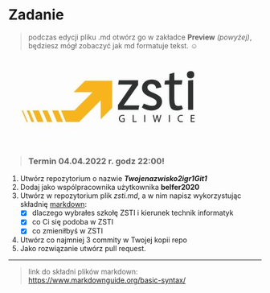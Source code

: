 # Zadanie
> podczas edycji pliku .md otwórz go w zakładce **Preview** *(powyżej)*, będziesz mógł zobaczyć jak md formatuje tekst.  :relaxed:

 ![logo ZSTI](/logo/logoZSTI_l.jpg)
 
> ### Termin 04.04.2022 r. godz 22:00!

1. Utwórz repozytorium o nazwie ***Twojenazwisko2igr1Git1***
1. Dodaj jako wspólpracownika użytkownika **belfer2020**
1. Utwórz w repozytorium plik *zsti.md*, a w nim napisz wykorzystując składnię [markdown](https://www.markdownguide.org/basic-syntax/):
   - [x] dlaczego wybrałes szkołę ZSTI i kierunek technik informatyk
   - [x] co Ci się podoba w ZSTI
   - [x] co zmieniłbyś w ZSTI
1. Utwórz co najmniej 3 commity w Twojej kopii repo
1. Jako rozwiązanie utwórz pull request.
***
> link do składni plików markdown: <https://www.markdownguide.org/basic-syntax/>
